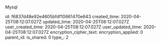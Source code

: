 Mysql

id: f6837d48e92e4605bfdf10661470e643
created_time: 2020-04-25T08:12:07.027Z
updated_time: 2020-04-25T08:12:07.027Z
user_created_time: 2020-04-25T08:12:07.027Z
user_updated_time: 2020-04-25T08:12:07.027Z
encryption_cipher_text: 
encryption_applied: 0
parent_id: 
is_shared: 0
type_: 2